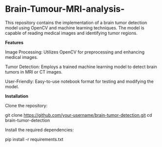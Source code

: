 # Brain-Tumour-MRI-analysis-
This repository contains the implementation of a brain tumor detection model using OpenCV and machine learning techniques. The model is capable of reading medical images and identifying tumor regions.

**Features**

Image Processing: Utilizes OpenCV for preprocessing and enhancing medical images.

Tumor Detection: Employs a trained machine learning model to detect brain tumors in MRI or CT images.

User-Friendly: Easy-to-use notebook format for testing and modifying the model.

**Installation**

Clone the repository:

git clone https://github.com/your-username/brain-tumor-detection.git
cd brain-tumor-detection

Install the required dependencies:

pip install -r requirements.txt


